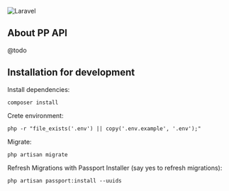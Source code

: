 ![Laravel](https://github.com/ikidnapmyself/pp-api/workflows/Laravel/badge.svg)

## About PP API

@todo

## Installation for development

Install dependencies:
```
composer install
```

Crete environment:
```
php -r "file_exists('.env') || copy('.env.example', '.env');"
```

Migrate:
```
php artisan migrate
```

Refresh Migrations with Passport Installer (say yes to refresh migrations):
```
php artisan passport:install --uuids
```
